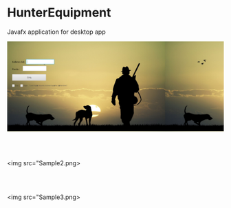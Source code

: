 # HunterEquipment
 Javafx application for desktop app
 
 <img src="Sample1.png">
 
 <br><br>
 
 <img src="Sample2.png>
 
 <br><br>
 
 <img src="Sample3.png>
